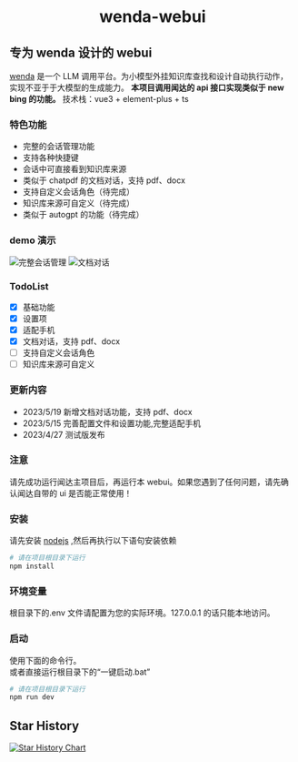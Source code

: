 <h1 align="center">wenda-webui</h1>

## 专为 wenda 设计的 webui

[wenda](https://github.com/l15y/wenda) 是一个 LLM 调用平台。为小模型外挂知识库查找和设计自动执行动作，实现不亚于于大模型的生成能力。
**本项目调用闻达的 api 接口实现类似于 new bing 的功能。**
技术栈：vue3 + element-plus + ts

### 特色功能

- 完整的会话管理功能
- 支持各种快捷键
- 会话中可直接看到知识库来源
- 类似于 chatpdf 的文档对话，支持 pdf、docx
- 支持自定义会话角色（待完成）
- 知识库来源可自定义（待完成）
- 类似于 autogpt 的功能（待完成）

### demo 演示

![完整会话管理](https://github.com/AlanLee1996/wenda-webui/blob/main/demo_img/1.jpg?raw=true)
![文档对话](https://github.com/AlanLee1996/wenda-webui/blob/main/demo_img/2.jpg?raw=true)

### TodoList

- [x] 基础功能
- [x] 设置项
- [x] 适配手机
- [x] 文档对话，支持 pdf、docx
- [ ] 支持自定义会话角色
- [ ] 知识库来源可自定义

### 更新内容

- 2023/5/19 新增文档对话功能，支持 pdf、docx
- 2023/5/15 完善配置文件和设置功能,完整适配手机
- 2023/4/27 测试版发布

### 注意

请先成功运行闻达主项目后，再运行本 webui。如果您遇到了任何问题，请先确认闻达自带的 ui 是否能正常使用！

### 安装

请先安装 [nodejs](https://pan.baidu.com/s/1p3-0F8eIZg6gMownXhiWQQ?pwd=oigr) ,然后再执行以下语句安装依赖

```bash
# 请在项目根目录下运行
npm install
```

### 环境变量

根目录下的.env 文件请配置为您的实际环境。127.0.0.1 的话只能本地访问。

### 启动

使用下面的命令行。  
或者直接运行根目录下的“一键启动.bat”

```bash
# 请在项目根目录下运行
npm run dev
```

## Star History

[![Star History Chart](https://api.star-history.com/svg?repos=AlanLee1996/wenda-webui&type=Date)](https://star-history.com/#AlanLee1996/wenda-webui&Date)
